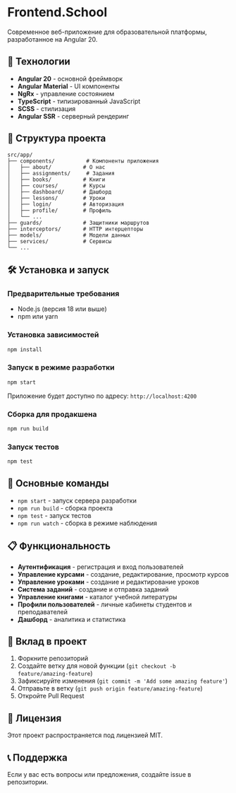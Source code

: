 # Frontend.School

Современное веб-приложение для образовательной платформы, разработанное на Angular 20.

## 🚀 Технологии

- **Angular 20** - основной фреймворк
- **Angular Material** - UI компоненты
- **NgRx** - управление состоянием
- **TypeScript** - типизированный JavaScript
- **SCSS** - стилизация
- **Angular SSR** - серверный рендеринг

## 📁 Структура проекта

```
src/app/
├── components/          # Компоненты приложения
│   ├── about/          # О нас
│   ├── assignments/     # Задания
│   ├── books/          # Книги
│   ├── courses/        # Курсы
│   ├── dashboard/      # Дашборд
│   ├── lessons/        # Уроки
│   ├── login/          # Авторизация
│   ├── profile/        # Профиль
│   └── ...
├── guards/             # Защитники маршрутов
├── interceptors/       # HTTP интерцепторы
├── models/             # Модели данных
├── services/           # Сервисы
└── ...
```

## 🛠 Установка и запуск

### Предварительные требования

- Node.js (версия 18 или выше)
- npm или yarn

### Установка зависимостей

```bash
npm install
```

### Запуск в режиме разработки

```bash
npm start
```

Приложение будет доступно по адресу: `http://localhost:4200`

### Сборка для продакшена

```bash
npm run build
```

### Запуск тестов

```bash
npm test
```

## 🔧 Основные команды

- `npm start` - запуск сервера разработки
- `npm run build` - сборка проекта
- `npm test` - запуск тестов
- `npm run watch` - сборка в режиме наблюдения

## 📋 Функциональность

- **Аутентификация** - регистрация и вход пользователей
- **Управление курсами** - создание, редактирование, просмотр курсов
- **Управление уроками** - создание и редактирование уроков
- **Система заданий** - создание и отправка заданий
- **Управление книгами** - каталог учебной литературы
- **Профили пользователей** - личные кабинеты студентов и преподавателей
- **Дашборд** - аналитика и статистика

## 🤝 Вклад в проект

1. Форкните репозиторий
2. Создайте ветку для новой функции (`git checkout -b feature/amazing-feature`)
3. Зафиксируйте изменения (`git commit -m 'Add some amazing feature'`)
4. Отправьте в ветку (`git push origin feature/amazing-feature`)
5. Откройте Pull Request

## 📄 Лицензия

Этот проект распространяется под лицензией MIT.

## 📞 Поддержка

Если у вас есть вопросы или предложения, создайте issue в репозитории. 